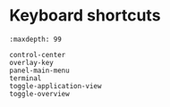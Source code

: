 # Keyboard shortcuts

```{toctree}
:maxdepth: 99

control-center
overlay-key
panel-main-menu
terminal
toggle-application-view
toggle-overview
```
